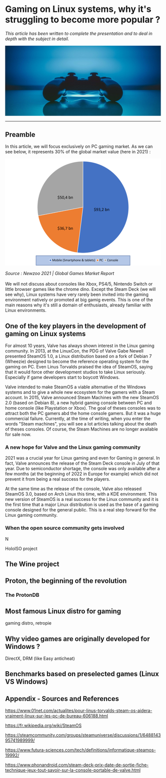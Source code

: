 # Gaming on Linux systems, why it's struggling to become more popular ?

*This article has been written to complete the presentation and to deal in depth with the subject in detail.*

![bg fit right](./img/controller.jpg)
__________

## Preamble

In this article, we will focus exclusively on PC gaming market. As we can see below, it represents 30% of the global market value (here in 2021) :

![bg fit right](./img/market_shares_gaming.png)

*Source : Newzoo 2021 | Global Games Market Report*
<br>
<br>
We will not discuss about consoles like Xbox, PS4/5, Nintendo Switch or little browser games like the chrome dino. Except the Steam Deck (we will see why), Linux systems have very rarely been invited into the gaming environment natively or promoted at big gamig events. This is one of the main reasons why it's still a domain of enthusiasts, already familiar with Linux environments.

## One of the key players in the development of gaming on Linux systems

For almost 10 years, Valve has always shown interest in the Linux gaming community. In 2013, at the LinuxCon, the PDG of Valve Gabe Newell presented SteamOS 1.0, a Linux distribution based on a fork of Debian 7 (Wheezie) designed to become the reference operating system for the gaming on PC. Even Linus Torvalds praised the idea of SteamOS, saying that it would force other development studios to take Linux seriously. Especially if game developers start to boycott Windows.

Valve intended to make SteamOS a viable alternative of the Windows systems and to give a whole new ecosystem for the gamers with a Steam account. In 2015, Valve announced Steam Machines with the new SteamOS 2.0 (based on Debian 8), a new hybrid gaming console between PC and home console (like Playstation or Xbox). The goal of theses consoles was to attract both the PC gamers abd the home console gamers. But it was a huge commercial failure. Currently, at the time of writing, when you enter the words "Steam machines", you will see a lot articles talking about the death of theses consoles. Of course, the Steam Machines are no longer available for sale now.

### A new hope for Valve and the Linux gaming community

2021 was a crucial year for Linux gaming and even for Gaming in general. In fact, Valve announces the release of the Steam Deck console in July of that year. Due to semiconductor shortage, the console was only available after a few months (at the beginning of 2022 in Europe for example) which did not prevent it from being a real success for the players.

At the same time as the release of the console, Valve also released SteamOS 3.0, based on Arch Linux this time, with a KDE environment. This new version of SteamOS is a real success for the Linux community and it is the first time that a major Linux distribution is used as the base of a gaming console designed for the general public. This is a real step forward for the Linux gaming community.

### When the open source community gets involved 
N

HoloISO project

## The Wine project 

## Proton, the beginning of the revolution 

### The ProtonDB 

## Most famous Linux distro for gaming 
gaming distro, retropie

## Why video games are originally developed for Windows ?
DirectX, DRM (like Easy anticheat)

## Benchmarks based on preselected games (Linux VS Windows)

## Appendix - Sources and References

https://www.01net.com/actualites/pour-linus-torvalds-steam-os-aidera-vraiment-linux-sur-les-pc-de-bureau-606188.html

https://fr.wikipedia.org/wiki/SteamOS

https://steamcommunity.com/groups/steamuniverse/discussions/1/648814395741989999/

https://www.futura-sciences.com/tech/definitions/informatique-steamos-19992/

https://www.phonandroid.com/steam-deck-prix-date-de-sortie-fiche-technique-jeux-tout-savoir-sur-la-console-portable-de-valve.html
